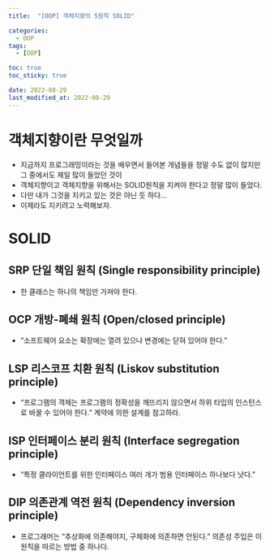 ```yaml
---
title:  "[OOP] 객체지향의 5원칙 SOLID" 

categories:
  - OOP
tags:
  - [OOP]

toc: true
toc_sticky: true

date: 2022-08-29
last_modified_at: 2022-08-29
---
```



# 객체지향이란 무엇일까
 - 지금까지 프로그래밍이라는 것을 배우면서 들어본 개념들을 정말 수도 없이 많지만 그 중에서도 제일 많이 들었던 것이
 - 객체지향이고 객체지향을 위해서는 SOLID원칙을 지켜야 한다고 정말 많이 들었다.
 - 다만 내가 그것을 지키고 있는 것은 아닌 듯 하다...
 - 이제라도 지키려고 노력해보자.


# SOLID
## SRP 단일 책임 원칙 (Single responsibility principle)
 - 한 클래스는 하나의 책임만 가져야 한다.
## OCP 개방-폐쇄 원칙 (Open/closed principle)
 - “소프트웨어 요소는 확장에는 열려 있으나 변경에는 닫혀 있어야 한다.”
## LSP 리스코프 치환 원칙 (Liskov substitution principle)
 - “프로그램의 객체는 프로그램의 정확성을 깨뜨리지 않으면서 하위 타입의 인스턴스로 바꿀 수 있어야 한다.” 계약에 의한 설계를 참고하라.
## ISP 인터페이스 분리 원칙 (Interface segregation principle)
 - “특정 클라이언트를 위한 인터페이스 여러 개가 범용 인터페이스 하나보다 낫다.”
## DIP 의존관계 역전 원칙 (Dependency inversion principle)
 - 프로그래머는 “추상화에 의존해야지, 구체화에 의존하면 안된다.” 의존성 주입은 이 원칙을 따르는 방법 중 하나다.



<br>



<!-- [맨 위](#){: .btn .btn--primary }{: .align-right} 스크롤시 자동으로 up to 화살표가 나오므로 삭제 -->
